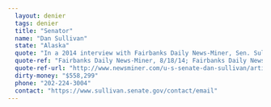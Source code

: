```yaml
---
  layout: denier
  tags: denier
  title: "Senator"
  name: "Dan Sullivan"
  state: "Alaska"
  quote: "In a 2014 interview with Fairbanks Daily News-Miner, Sen. Sullivan said: “With 7 billion humans on earth, there is likely some impact on nature. The last few years clearly show, though, that there is no concrete scientific consensus on the extent to which humans contribute to climate change.” More recently, he has made comments about \"seeing the effects of a changing climate\" in Alaska; however, his office did not respond to a request for comment from CAP Action, which asked Sen. Sullivan what he believes is causing these changes."
  quote-ref: "Fairbanks Daily News-Miner, 8/18/14; Fairbanks Daily News-Miner, 6/1/17"
  quote-ref-url: "http://www.newsminer.com/u-s-senate-dan-sullivan/article_6f0a7018-270f-11e4-8656-0017a43b2370.html;  http://www.newsminer.com/news/alaska_news/alaska-delegation-has-mixed-reaction-to-trump-s-paris-pullout/article_ef07cf50-473b-11e7-80bd-a72b1c3136a4.html"
  dirty-money: "$558,299"
  phone: "202-224-3004"
  contact: "https://www.sullivan.senate.gov/contact/email"
---
```

